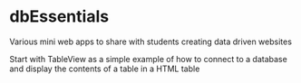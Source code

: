 # dbEssentials
Various mini web apps to share with students creating data driven websites

Start with TableView as a simple example of how to connect to a database and display the contents of a table in a HTML table
